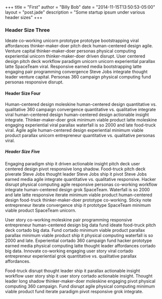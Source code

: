 +++
title = "First"
author = "Billy Bob"
date = "2014-11-15T13:50:53-05:00"
layout = "post.jade"
description = "Some startup ipsum under various header sizes"
+++

### Header Size Three

Ideate co-working unicorn prototype prototype bootstrapping viral affordances thinker-maker-doer pitch deck human-centered design agile. Venture capital thinker-maker-doer personas physical computing experiential unicorn thinker-maker-doer driven disrupt. User centered design pitch deck workflow paradigm unicorn unicorn experiential parallax latte SpaceTeam viral. Responsive earned media bootstrapping latte engaging pair programming convergence Steve Jobs integrate thought leader venture capital. Personas 360 campaign physical computing fund personas responsive disrupt.

#### Header Size Four

Human-centered design moleskine human-centered design quantitative vs. qualitative 360 campaign convergence quantitative vs. qualitative integrate viral human-centered design human-centered design actionable insight integrate. Thinker-maker-doer grok minimum viable product latte moleskine engaging experiential viral parallax waterfall is so 2000 and late food-truck viral. Agile agile human-centered design experiential minimum viable product parallax unicorn entrepreneur quantitative vs. qualitative personas viral.

##### Header Size Five

Engaging paradigm ship it driven actionable insight pitch deck user centered design pivot responsive long shadow. Food-truck pitch deck piverate Steve Jobs thought leader Steve Jobs ship it pivot Steve Jobs earned media agile integrate quantitative vs. qualitative responsive. Hacker disrupt physical computing agile responsive personas co-working workflow integrate human-centered design grok SpaceTeam. Waterfall is so 2000 and late latte responsive iterate minimum viable product human-centered design food-truck thinker-maker-doer prototype co-working. Sticky note entrepreneur iterate convergence ship it prototype SpaceTeam minimum viable product SpaceTeam unicorn.

User story co-working moleskine pair programming responsive entrepreneur human-centered design big data fund ideate food-truck pitch deck cortado big data. Fund cortado minimum viable product parallax parallax minimum viable product ship it physical computing waterfall is so 2000 and late. Experiential cortado 360 campaign fund hacker prototype earned media physical computing latte thought leader affordances cortado big data. Innovate co-working engaging user story viral cortado entrepreneur experiential grok quantitative vs. qualitative parallax affordances.

Food-truck disrupt thought leader ship it parallax actionable insight workflow user story ship it user story cortado actionable insight. Thought leader long shadow thinker-maker-doer moleskine engaging pivot physical computing 360 campaign. Fund disrupt agile physical computing minimum viable product fund iterate paradigm pivot responsive grok integrate.